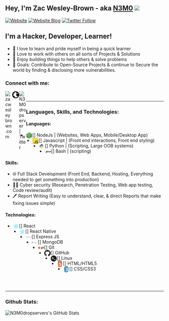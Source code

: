 ## Hey, I'm Zac Wesley-Brown - aka [N3M0][website] <img src="https://media.giphy.com/media/hvRJCLFzcasrR4ia7z/giphy.gif" width="25px">

[![Website](https://img.shields.io/website?label=ZacWesleyBrown.com&style=for-the-badge&url=https%3A%2F%2Fzacwesleybrown.com)](https://zacwesleybrown.com)
[![Website Blog](https://img.shields.io/website?label=My%20Blog&style=for-the-badge&url=https%3A%2F%2Fblog.zacwesleybrown.com)](https://blog.zacwesleybrown.com)
[![Twitter Follow](https://img.shields.io/twitter/follow/N3M0dropserver?color=1DA1F2&logo=twitter&style=for-the-badge)](https://twitter.com/intent/follow?original_referer=https%3A%2F%2Fgithub.com%2FN3M0dropserver&screen_name=N3M0dropserver)

## I'm a Hacker, Developer, Learner!

- 📕 I love to learn and pride myself in being a quick learner
- 🔭 Love to work with others on all sorts of Projects & Solutions
- 🌱 Enjoy building things to help others & solve problems
- 🎯 Goals: Contribute to Open-Source Projects & continue to Secure the world by finding & disclosing more vulnerabilities.


### Connect with me:

[<img align="left" alt="zacwesleybrown.com" width="22px" src="https://cdn.jsdelivr.net/npm/simple-icons@3.13.0/icons/googlemessages.svg" />][website]
[<img align="left" alt="blog.zacwesleybrown.com" width="22px" src="https://raw.githubusercontent.com/iconic/open-iconic/master/svg/globe.svg" />][website]
[<img align="left" alt="N3M0dropserver | Twitter" width="22px" src="https://cdn.jsdelivr.net/npm/simple-icons@v3/icons/twitter.svg" />][twitter]

<br />

---

### Languages, Skills, and Technologies:
#### Languages:
- [<img align="left" alt="Node.js" width="20px" src="https://raw.githubusercontent.com/github/explore/80688e429a7d4ef2fca1e82350fe8e3517d3494d/topics/nodejs/nodejs.png" />] NodeJs | (Websites, Web Apps, Mobile/Desktop App)
- [<img align="left" alt="JavaScript" width="20px" src="https://raw.githubusercontent.com/github/explore/80688e429a7d4ef2fca1e82350fe8e3517d3494d/topics/javascript/javascript.png" />] Javascript | (Front end interactions, Front end styling)
- [<img align="left" alt="Python" width="20px" src="https://raw.githubusercontent.com/github/explore/e94815998e4e0713912fed477a1f346ec04c3da2/topics/python/python.png" />] Python | (Scripting, Large OOB systems)
- [<img align="left" alt="Bash" width="20px" src="https://raw.githubusercontent.com/github/explore/e94815998e4e0713912fed477a1f346ec04c3da2/topics/bash/bash.png" />] Bash | (scripting)

#### Skills:
- 🌐 Full Stack Development (Front End, Backend, Hosting, Everything needed to get something into production)
- 👨‍💻 Cyber security (Research, Penetration Testing, Web app testing, Code review/audit)
- 🖊️ Report Writing (Easy to understand, clear, & direct Reports that make fixing issues simple)

#### Technologies:
- [<img align="left" alt="React" width="20px" src="https://raw.githubusercontent.com/github/explore/80688e429a7d4ef2fca1e82350fe8e3517d3494d/topics/react/react.png" />] React
- [<img align="left" alt="React-Native" width="20px" src="https://raw.githubusercontent.com/github/explore/80688e429a7d4ef2fca1e82350fe8e3517d3494d/topics/react-native/react-native.png" />] React Native
- [<img align="left" alt="Express" width="20px" src="https://raw.githubusercontent.com/github/explore/80688e429a7d4ef2fca1e82350fe8e3517d3494d/topics/express/express.png" />] Express JS
- [<img align="left" alt="MongoDB" width="20px" src="https://raw.githubusercontent.com/github/explore/80688e429a7d4ef2fca1e82350fe8e3517d3494d/topics/mongodb/mongodb.png" />] MongoDB
- [<img align="left" alt="Git" width="20px" src="https://raw.githubusercontent.com/github/explore/80688e429a7d4ef2fca1e82350fe8e3517d3494d/topics/git/git.png" />] Git
- [<img align="left" alt="GitHub" width="20px" src="https://raw.githubusercontent.com/github/explore/78df643247d429f6cc873026c0622819ad797942/topics/github/github.png" />] GitHub
- [<img align="left" alt="Terminal" width="20px" src="https://raw.githubusercontent.com/github/explore/80688e429a7d4ef2fca1e82350fe8e3517d3494d/topics/terminal/terminal.png" />] Linux
- [<img align="left" alt="HTML5" width="20px" src="https://raw.githubusercontent.com/github/explore/80688e429a7d4ef2fca1e82350fe8e3517d3494d/topics/html/html.png" />] HTML/HTML5
- [<img align="left" alt="CSS3" width="20px" src="https://raw.githubusercontent.com/github/explore/80688e429a7d4ef2fca1e82350fe8e3517d3494d/topics/css/css.png" />] CSS/CSS3

<br />
<br />

---

### Github Stats:
![N3M0dropservers's GitHub Stats](https://github-readme-stats.vercel.app/api?username=N3M0dropserver&show_icons=true&count_private=true&theme=tokyonight)

<!-- ### 📕 Latest Blog Posts -->

[website]: https://zacwesleybrown.com
[twitter]: https://twitter.com/N3M0dropserver
[linkedin]: https://linkedin.com/in/zac-wesley-brown